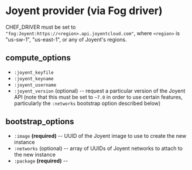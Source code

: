 # Joyent provider (via Fog driver)

CHEF_DRIVER must be set to `"fog:Joyent:https://<region>.api.joyentcloud.com"`, where `<region>` is "us-sw-1", "us-east-1",
or any of Joyent's regions.

## compute_options
- `:joyent_keyfile`
- `:joyent_keyname`
- `:joyent_username`
- `:joyent_version` (optional) -- request a particular version of the Joyent API (note that this must be set to `~7.0`
  in order to use certain features, particularly the `:networks` bootstrap option described below)

## bootstrap_options

- `:image` **(required)** -- UUID of the Joyent image to use to create the new instance
- `:networks` (optional) -- array of UUIDs of Joyent networks to attach to the new instance
- `:package` **(required)** --
